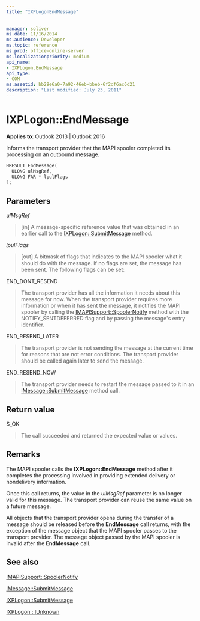 ```yaml
---
title: "IXPLogonEndMessage"
 
 
manager: soliver
ms.date: 11/16/2014
ms.audience: Developer
ms.topic: reference
ms.prod: office-online-server
ms.localizationpriority: medium
api_name:
- IXPLogon.EndMessage
api_type:
- COM
ms.assetid: bb29e6a0-7a92-46eb-bbeb-6f2df6ac6d21
description: "Last modified: July 23, 2011"
---
```


# IXPLogon::EndMessage

  
  
**Applies to**: Outlook 2013 | Outlook 2016 
  
Informs the transport provider that the MAPI spooler completed its processing on an outbound message.
  
```cpp
HRESULT EndMessage(
  ULONG ulMsgRef,
  ULONG FAR * lpulFlags
);
```

## Parameters

 _ulMsgRef_
  
> [in] A message-specific reference value that was obtained in an earlier call to the [IXPLogon::SubmitMessage](ixplogon-submitmessage.md) method. 
    
 _lpulFlags_
  
> [out] A bitmask of flags that indicates to the MAPI spooler what it should do with the message. If no flags are set, the message has been sent. The following flags can be set:
    
END_DONT_RESEND 
  
> The transport provider has all the information it needs about this message for now. When the transport provider requires more information or when it has sent the message, it notifies the MAPI spooler by calling the [IMAPISupport::SpoolerNotify](imapisupport-spoolernotify.md) method with the NOTIFY_SENTDEFERRED flag and by passing the message's entry identifier. 
    
END_RESEND_LATER 
  
> The transport provider is not sending the message at the current time for reasons that are not error conditions. The transport provider should be called again later to send the message.
    
END_RESEND_NOW 
  
> The transport provider needs to restart the message passed to it in an [IMessage::SubmitMessage](imessage-submitmessage.md) method call. 
    
## Return value

S_OK 
  
> The call succeeded and returned the expected value or values.
    
## Remarks

The MAPI spooler calls the **IXPLogon::EndMessage** method after it completes the processing involved in providing extended delivery or nondelivery information. 
  
Once this call returns, the value in the  _ulMsgRef_ parameter is no longer valid for this message. The transport provider can reuse the same value on a future message. 
  
All objects that the transport provider opens during the transfer of a message should be released before the **EndMessage** call returns, with the exception of the message object that the MAPI spooler passes to the transport provider. The message object passed by the MAPI spooler is invalid after the **EndMessage** call. 
  
## See also



[IMAPISupport::SpoolerNotify](imapisupport-spoolernotify.md)
  
[IMessage::SubmitMessage](imessage-submitmessage.md)
  
[IXPLogon::SubmitMessage](ixplogon-submitmessage.md)
  
[IXPLogon : IUnknown](ixplogoniunknown.md)

